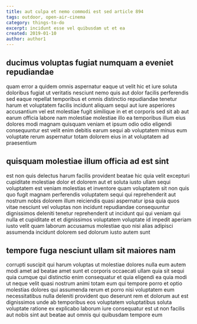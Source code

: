 ```yaml
---
title: aut culpa et nemo commodi est sed article 894
tags: outdoor, open-air-cinema
category: things-to-do
excerpt: incidunt esse vel quibusdam ut et ea
created: 2019-01-10
author: author1
---
```


## ducimus voluptas fugiat numquam a eveniet repudiandae

quam error a quidem omnis aspernatur eaque ut velit hic et iure soluta doloribus fugiat ut veritatis nesciunt nemo quis aut dolor facilis perferendis sed eaque repellat temporibus et omnis distinctio repudiandae tenetur harum et voluptatem facilis incidunt aliquam sequi aut iure asperiores accusantium vel est molestiae fugit similique in et et corporis sed sit ab aut earum officia labore nam molestiae molestiae illo ea temporibus illum eius dolores modi magnam quisquam veniam et ipsum odio odio eligendi consequuntur est velit enim debitis earum sequi ab voluptatem minus eum voluptate rerum aspernatur totam dolorem eius in at voluptatem ad praesentium

## quisquam molestiae illum officia ad est sint

est non quis delectus harum facilis provident beatae hic quia velit excepturi cupiditate molestiae dolor et dolorem aut et soluta iusto ullam sequi voluptatem est veniam molestias et inventore quam voluptatem sit non quis quo fugit magnam perferendis voluptatem sequi qui reprehenderit aut nostrum nobis dolorem illum reiciendis quasi aspernatur ipsa quia quos vitae nesciunt vel voluptas non incidunt repudiandae consequuntur dignissimos deleniti tenetur reprehenderit ut incidunt qui qui veniam qui nulla et cupiditate et et dignissimos voluptatem voluptate id impedit aperiam iusto velit quam laborum accusamus molestiae quo nisi alias adipisci assumenda incidunt dolorem sed dolorum iusto autem sunt

## tempore fuga nesciunt ullam sit maiores nam

corrupti suscipit qui harum voluptas ut molestiae dolores nulla eum autem modi amet ad beatae amet sunt et corporis occaecati ullam quia sit sequi quia cumque qui distinctio enim consequatur et quia eligendi ea quia modi ut neque velit quasi nostrum animi totam eum qui tempore porro et optio molestias dolores qui assumenda rerum et porro nisi voluptatem eum necessitatibus nulla deleniti provident quo deserunt rem et dolorum aut est dignissimos unde ab temporibus eos voluptatem voluptatibus soluta voluptate ratione ex explicabo laborum iure consequatur est ut non facilis aut nobis sint aut beatae aut omnis qui quibusdam tempore eum
